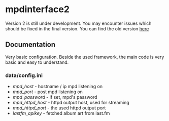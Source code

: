 # mpdinterface2

Version 2 is still under development. You may encounter issues which should be fixed in the final version. You can find the old version [here](https://github.com/sn0opy/MPD-Webinterface)

## Documentation

Very basic configuration. Beside the used framework, the main code is very basic and easy to understand.

### data/config.ini

- *mpd_host* - hostname / ip mpd listening on
- *mpd_port* - post mpd listening on
- *mpd_password* - if set, mpd's password
- *mpd_httpd_host* - httpd output host, used for streaming
- *mpd_httpd_port* - the used httpd output port
- *lastfm_apikey* - fetched album art from last.fm

